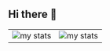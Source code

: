 ## Hi there 👋
<table>
  <tr>
    <td>
      <img alt="my stats" src="https://github-readme-stats.vercel.app/api?username=oz1p&theme=radical&card_width=495" />
    </td>
    <td>
      <img alt="my stats" src="https://github-readme-stats.vercel.app/api/top-langs/?username=oz1p&theme=radical&card_width=495&layout=compact" />
    </td>
  </tr>
</table>
